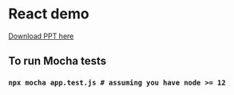 # React demo

[Download PPT here](https://github.com/narensulegai/mocha-demo/raw/master/MochaAndJMeter.pdf)


## To run Mocha tests
### `npx mocha app.test.js # assuming you have node >= 12`
